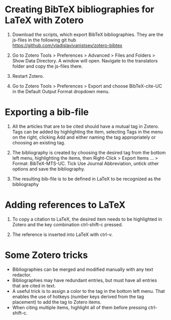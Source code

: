 # Creating BibTeX bibliographies for LaTeX with Zotero

1) Download the scripts, which export BibTeX bibliographies. They are the js-files in the following git hub https://github.com/vladislavivanistsev/zotero-bibtex 

2) Go to Zotero Tools > Preferences > Advanced > Files and Folders > Show Data Directory. A window will open. Navigate to the translators folder and copy the js-files there.

3) Restart Zotero.

4) Go to Zotero Tools > Preferences > Export and choose BibTeX-cite-UC in the Default Output Format dropdown menu.

# Exporting a bib-file

1) All the articles that are to be cited should have a mutual tag in Zotero. Tags can be added by highlighting the item, selecting Tags in the menu on the right, clicking Add and either naming the tag appropriately or choosing an existing tag.

2) The bibliography is created by choosing the desired tag from the bottom left menu, highlighting the items, then Right-Click > Export Items … > Format: BibTeX-MTS-UC. Tick Use Journal Abbreviation, untick other options and save the bibliography.

3) The resulting bib-file is to be defined in LaTeX to be recognized as the bibliography

# Adding references to LaTeX

1) To copy a citation to LaTeX, the desired item needs to be highlighted in Zotero and the key combination ctrl-shift-c pressed. 

2) The reference is inserted into LaTeX with ctrl-v.

# Some Zotero tricks
* Bibliographies can be merged and modified manually with any text redactor.
* Bibliographies may have redundant entries, but must have all entries that are cited in text. 
* A useful trick is to assign a color to the tag in the bottom left menu. That enables the use of hotkeys (number keys derived from the tag placement) to add the tag to Zotero items.
* When citing multiple items, highlight all of them before pressing ctrl-shift-c.
